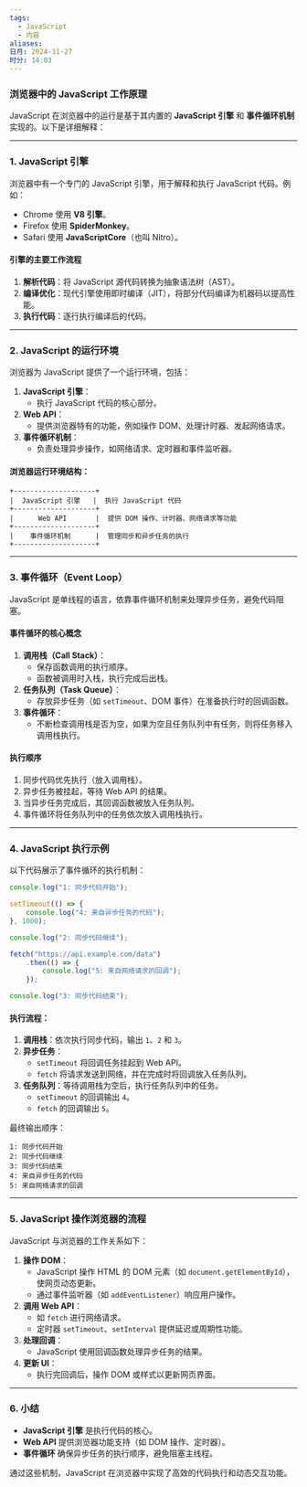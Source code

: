 ```yaml
---
tags:
  - JavaScript
  - 内容
aliases: 
日月: 2024-11-27
时分: 14:03
---
```

### 浏览器中的 JavaScript 工作原理

JavaScript 在浏览器中的运行是基于其内置的 **JavaScript 引擎** 和 **事件循环机制** 实现的。以下是详细解释：

---

### **1. JavaScript 引擎**

浏览器中有一个专门的 JavaScript 引擎，用于解释和执行 JavaScript 代码。例如：

- Chrome 使用 **V8 引擎**。
- Firefox 使用 **SpiderMonkey**。
- Safari 使用 **JavaScriptCore**（也叫 Nitro）。

#### **引擎的主要工作流程**

1. **解析代码**：将 JavaScript 源代码转换为抽象语法树（AST）。
2. **编译优化**：现代引擎使用即时编译（JIT），将部分代码编译为机器码以提高性能。
3. **执行代码**：逐行执行编译后的代码。

---

### **2. JavaScript 的运行环境**

浏览器为 JavaScript 提供了一个运行环境，包括：

1. **JavaScript 引擎**：
    - 执行 JavaScript 代码的核心部分。
2. **Web API**：
    - 提供浏览器特有的功能，例如操作 DOM、处理计时器、发起网络请求。
3. **事件循环机制**：
    - 负责处理异步操作，如网络请求、定时器和事件监听器。

#### 浏览器运行环境结构：

```
+--------------------+
|  JavaScript 引擎   |  执行 JavaScript 代码
+--------------------+
|      Web API       |  提供 DOM 操作、计时器、网络请求等功能
+--------------------+
|    事件循环机制      |  管理同步和异步任务的执行
+--------------------+
```

---

### **3. 事件循环（Event Loop）**

JavaScript 是单线程的语言，依靠事件循环机制来处理异步任务，避免代码阻塞。

#### **事件循环的核心概念**

1. **调用栈（Call Stack）**：
    - 保存函数调用的执行顺序。
    - 函数被调用时入栈，执行完成后出栈。
2. **任务队列（Task Queue）**：
    - 存放异步任务（如 `setTimeout`、DOM 事件）在准备执行时的回调函数。
3. **事件循环**：
    - 不断检查调用栈是否为空，如果为空且任务队列中有任务，则将任务移入调用栈执行。

#### **执行顺序**

1. 同步代码优先执行（放入调用栈）。
2. 异步任务被挂起，等待 Web API 的结果。
3. 当异步任务完成后，其回调函数被放入任务队列。
4. 事件循环将任务队列中的任务依次放入调用栈执行。

---

### **4. JavaScript 执行示例**

以下代码展示了事件循环的执行机制：

```javascript
console.log("1: 同步代码开始");

setTimeout(() => {
    console.log("4: 来自异步任务的代码");
}, 1000);

console.log("2: 同步代码继续");

fetch("https://api.example.com/data")
    .then(() => {
        console.log("5: 来自网络请求的回调");
    });

console.log("3: 同步代码结束");
```

#### 执行流程：

1. **调用栈**：依次执行同步代码，输出 `1`、`2` 和 `3`。
2. **异步任务**：
    - `setTimeout` 将回调任务挂起到 Web API。
    - `fetch` 将请求发送到网络，并在完成时将回调放入任务队列。
3. **任务队列**：等待调用栈为空后，执行任务队列中的任务。
    - `setTimeout` 的回调输出 `4`。
    - `fetch` 的回调输出 `5`。

最终输出顺序：

```
1: 同步代码开始
2: 同步代码继续
3: 同步代码结束
4: 来自异步任务的代码
5: 来自网络请求的回调
```

---

### **5. JavaScript 操作浏览器的流程**

JavaScript 与浏览器的工作关系如下：

1. **操作 DOM**：
    - JavaScript 操作 HTML 的 DOM 元素（如 `document.getElementById`），使网页动态更新。
    - 通过事件监听器（如 `addEventListener`）响应用户操作。
2. **调用 Web API**：
    - 如 `fetch` 进行网络请求。
    - 定时器 `setTimeout`、`setInterval` 提供延迟或周期性功能。
3. **处理回调**：
    - JavaScript 使用回调函数处理异步任务的结果。
4. **更新 UI**：
    - 执行完回调后，操作 DOM 或样式以更新网页界面。

---

### **6. 小结**

- **JavaScript 引擎** 是执行代码的核心。
- **Web API** 提供浏览器功能支持（如 DOM 操作、定时器）。
- **事件循环** 确保异步任务的执行顺序，避免阻塞主线程。

通过这些机制，JavaScript 在浏览器中实现了高效的代码执行和动态交互功能。